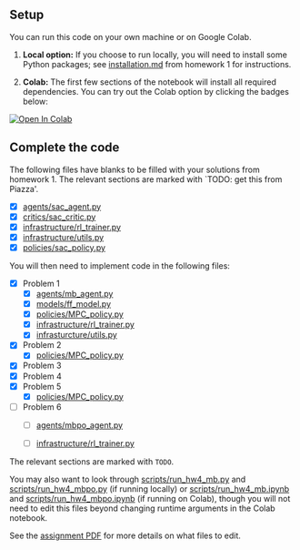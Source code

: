 ## Setup

You can run this code on your own machine or on Google Colab. 

1. **Local option:** If you choose to run locally, you will need to install some Python packages; see [installation.md](../hw1/installation.md) from homework 1 for instructions.

2. **Colab:** The first few sections of the notebook will install all required dependencies. You can try out the Colab option by clicking the badges below:

[![Open In Colab](https://colab.research.google.com/assets/colab-badge.svg)](https://colab.research.google.com/github/berkeleydeeprlcourse/homework_fall2022/blob/master/hw4/cs285/scripts/run_hw4_mb.ipynb)

## Complete the code

The following files have blanks to be filled with your solutions from homework 1. The relevant sections are marked with `TODO: get this from Piazza'.

- [x] [agents/sac_agent.py](cs285/agents/sac_agent.py) 
- [x] [critics/sac_critic.py](cs285/critics/sac_critic.py)
- [x] [infrastructure/rl_trainer.py](cs285/infrastructure/rl_trainer.py)
- [x] [infrastructure/utils.py](cs285/infrastructure/utils.py)
- [x] [policies/sac_policy.py](cs285/policies/sac_policy.py)

You will then need to implement code in the following files:
- [x] Problem 1
  - [x] [agents/mb_agent.py](cs285/agents/mb_agent.py)
  - [x] [models/ff_model.py](cs285/models/ff_model.py)
  - [x] [policies/MPC_policy.py](cs285/policies/MPC_policy.py)
  - [x] [infrastructure/rl_trainer.py](cs285/infrastructure/rl_trainer.py)
  - [x] [infrasturcture/utils.py](cs285/infrastructure/utils.py)
- [x] Problem 2
  - [x] [policies/MPC_policy.py](cs285/policies/MPC_policy.py)
- [x] Problem 3
- [x] Problem 4
- [x] Problem 5
  - [x] [policies/MPC_policy.py](cs285/policies/MPC_policy.py)
- [ ] Problem 6
  - [ ] [agents/mbpo_agent.py](cs285/infrastructure/rl_trainer.py)
  - [ ] [infrastructure/rl_trainer.py](cs285/infrastructure/rl_trainer.py)


The relevant sections are marked with `TODO`.

You may also want to look through [scripts/run_hw4_mb.py](cs285/scripts/run_hw4_mb.py) and [scripts/run_hw4_mbpo.py](cs285/scripts/run_hw4_mbpo.py) (if running locally) or [scripts/run_hw4_mb.ipynb](cs285/scripts/run_hw4_mb.ipynb) and [scripts/run_hw4_mbpo.ipynb](cs285/scripts/run_hw4_mbpo.ipynb) (if running on Colab), though you will not need to edit this files beyond changing runtime arguments in the Colab notebook.

See the [assignment PDF](cs285_hw4.pdf) for more details on what files to edit.

